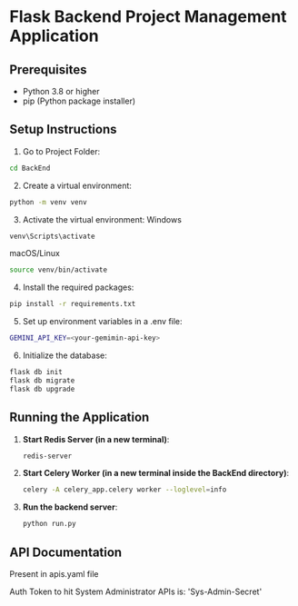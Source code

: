 # Flask Backend Project Management Application

## Prerequisites

- Python 3.8 or higher
- pip (Python package installer)

## Setup Instructions

1. Go to Project Folder:
```bash
cd BackEnd
```

2. Create a virtual environment:
```bash
python -m venv venv
```

3. Activate the virtual environment:
Windows
```bash
venv\Scripts\activate
```
macOS/Linux
```bash  
source venv/bin/activate
```

4. Install the required packages:
```bash
pip install -r requirements.txt
```

5. Set up environment variables in a .env file:
```bash
GEMINI_API_KEY=<your-gemimin-api-key>
```

6. Initialize the database:
```bash
flask db init
flask db migrate
flask db upgrade
```
## Running the Application

1. **Start Redis Server (in a new terminal)**:
    ```bash
    redis-server
    ```

2. **Start Celery Worker (in a new terminal inside the BackEnd directory)**:
    ```bash
    celery -A celery_app.celery worker --loglevel=info
    ```

3. **Run the backend server**:
    ```bash
    python run.py
    ```


## API Documentation

Present in apis.yaml file

Auth Token to hit System Administrator APIs is: 'Sys-Admin-Secret'